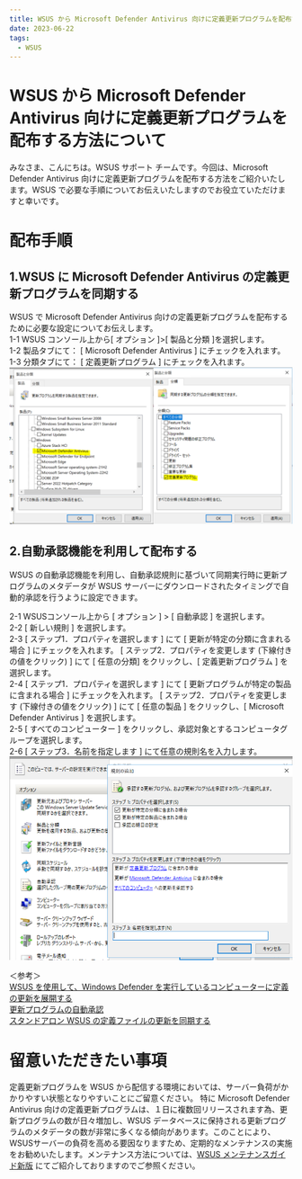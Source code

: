 ```yaml
---
title: WSUS から Microsoft Defender Antivirus 向けに定義更新プログラムを配布する方法について
date: 2023-06-22
tags:
  - WSUS
---
```


# WSUS から Microsoft Defender Antivirus 向けに定義更新プログラムを配布する方法について
みなさま、こんにちは。WSUS サポート チームです。今回は、Microsoft Defender Antivirus 向けに定義更新プログラムを配布する方法をご紹介いたします。WSUS で必要な手順についてお伝えいたしますのでお役立ていただけますと幸いです。

# 配布手順  

## 1.WSUS に Microsoft Defender Antivirus の定義更新プログラムを同期する　　
WSUS で Microsoft Defender Antivirus 向けの定義更新プログラムを配布するために必要な設定についてお伝えします。  
1-1 WSUS コンソール上から[ オプション ]>[ 製品と分類 ]を選択します。  
1-2 製品タブにて： [ Microsoft Defender Antivirus ] にチェックを入れます。  
1-3 分類タブにて： [ 定義更新プログラム ] にチェックを入れます。
![](2023-06-22_01/2023-06-22_01-1.png)  
 

## 2.自動承認機能を利用して配布する
WSUS の自動承認機能を利用し、自動承認規則に基づいて同期実行時に更新プログラムのメタデータが WSUS サーバーにダウンロードされたタイミングで自動的承認を行うように設定できます。

2-1 WSUSコンソール上から [ オプション ] > [ 自動承認 ] を選択します。  
2-2 [ 新しい規則 ] を選択します。  
2-3 [ ステップ1．プロパティを選択します ] にて [ 更新が特定の分類に含まれる場合 ] にチェックを入れます。 [ ステップ2．プロパティを変更します (下線付きの値をクリック) ] にて [ 任意の分類] をクリックし、[ 定義更新プログラム ] を選択します。  
2-4 [ ステップ1．プロパティを選択します ] にて [ 更新プログラムが特定の製品に含まれる場合 ] にチェックを入れます。 [ ステップ2．プロパティを変更します (下線付きの値をクリック) ] にて [ 任意の製品 ] をクリックし、[ Microsoft Defender Antivirus ] を選択します。  
2-5 [ すべてのコンピューター ] をクリックし、承認対象とするコンピュータグループを選択します。  
2-6 [ ステップ3．名前を指定します ] にて任意の規則名を入力します。
 ![](2023-06-22_01/2023-06-22_01-2.png)  


＜参考＞  
[WSUS を使用して、Windows Defender を実行しているコンピューターに定義の更新を展開する](https://docs.microsoft.com/ja-jp/troubleshoot/mem/configmgr/deploy-definition-updates-using-wsus)  
[更新プログラムの自動承認](https://docs.microsoft.com/ja-jp/security-updates/windowsupdateservices/18111597)  
[スタンドアロン WSUS の定義ファイルの更新を同期する](https://docs.microsoft.com/ja-jp/mem/configmgr/protect/deploy-use/endpoint-definitions-wsus#synchronize-definition-updates-for-standalone-wsus)  


# 留意いただきたい事項 
定義更新プログラムを WSUS から配信する環境においては、サーバー負荷がかかりやすい状態となりやすいことにご留意ください。
特に Microsoft Defender Antivirus 向けの定義更新プログラムは、１日に複数回リリースされます為、更新プログラムの数が日々増加し、WSUS データベースに保持される更新プログラムのメタデータの数が非常に多くなる傾向があります。このことにより、WSUSサーバーの負荷を高める要因なりますため、定期的なメンテナンスの実施をお勧めいたします。メンテナンス方法については、[WSUS メンテナンスガイド新版](https://jpmem.github.io/blog/wsus/2022-05-09_01/) にてご紹介しておりますのでご参照ください。